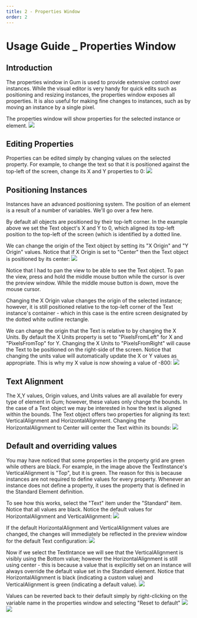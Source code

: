 ```yaml
---
title: 2 - Properties Window
order: 2
---
```


# Usage Guide \_ Properties Window

## Introduction

The properties window in Gum is used to provide extensive control over instances. While the visual editor is very handy for quick edits such as positioning and resizing instances, the properties window exposes all properties. It is also useful for making fine changes to instances, such as by moving an instance by a single pixel.

The properties window will show properties for the selected instance or element. ![](../.gitbook/assets/GumSelectedInstanceProperties.png)

## Editing Properties

Properties can be edited simply by changing values on the selected property. For example, to change the text so that it is positioned against the top-left of the screen, change its X and Y properties to 0: ![](../.gitbook/assets/GumTextTopLeft.PNG)

## Positioning Instances

Instances have an advanced positioning system. The position of an element is a result of a number of variables. We'll go over a few here.

By default all objects are positioned by their top-left corner. In the example above we set the Text object's X and Y to 0, which aligned its top-left position to the top-left of the screen \(which is identified by a dotted line.

We can change the origin of the Text object by setting its "X Origin" and "Y Origin" values. Notice that if X Origin is set to "Center" then the Text object is positioned by its center: ![](../.gitbook/assets/GumCenterXOrigin.PNG)

Notice that I had to pan the view to be able to see the Text object. To pan the view, press and hold the middle mouse button while the cursor is over the preview window. While the middle mouse button is down, move the mouse cursor.

Changing the X Origin value changes the origin of the selected instance; however, it is still positioned relative to the top-left corner of the Text instance's container - which in this case is the entire screen designated by the dotted white outline rectangle.

We can change the origin that the Text is relative to by changing the X Units. By default the X Units property is set to "PixelsFromLeft" for X and "PixelsFromTop" for Y. Changing the X Units to "PixelsFromRight" will cause the Text to be positioned on the right-side of the screen. Notice that changing the units value will automatically update the X or Y values as appropriate. This is why my X value is now showing a value of -800: ![](../.gitbook/assets/GumPixelsFromRight.PNG)

## Text Alignment

The X,Y values, Origin values, and Units values are all available for every type of element in Gum; however, these values only change the bounds. In the case of a Text object we may be interested in how the text is aligned within the bounds. The Text object offers two properties for aligning its text: VerticalAlignment and HorizontalAlignment. Changing the HorizontalAlignment to Center will center the Text within its bounds: ![](../.gitbook/assets/GumTextCenterAlignment.PNG)

## Default and overriding values

You may have noticed that some properties in the property grid are green while others are black. For example, in the image above the TextInstance's VerticalAlignment is "Top", but it is green. The reason for this is because instances are not required to define values for every property. Whenever an instance does not define a property, it uses the property that is defined in the Standard Element definition.

To see how this works, select the "Text" item under the "Standard" item. Notice that all values are black. Notice the default values for HorizontalAlignment and VerticalAlignment: ![](../.gitbook/assets/HorizontalAndVerticalAlignmentDefaults.png)

If the default HorizontalAlignment and VerticalAlignment values are changed, the changes will immediately be reflected in the preview window for the default Text configuration: ![](../.gitbook/assets/GumBottomRightAlignment.png)

Now if we select the TextIntance we will see that the VerticalAlignment is visibly using the Bottom value; however the HorizontalAlignment is still using center - this is because a value that is explicitly set on an instance will always override the default value set in the Standard element. Notice that HorizontalAlignment is black \(indicating a custom value\) and VerticalAlignment is green \(indicating a default value\). ![](../.gitbook/assets/GumInstanceCombiningDefaultAndCustom.PNG)

Values can be reverted back to their default simply by right-clicking on the variable name in the properties window and selecting "Reset to default" ![](../.gitbook/assets/GumMakeDefaultRightClick.png) ![](../.gitbook/assets/GumAllDefaults.PNG)

